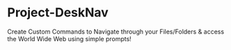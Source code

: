 # Project-DeskNav
Create Custom Commands to Navigate through your Files/Folders &amp; access the World Wide Web using simple prompts!
